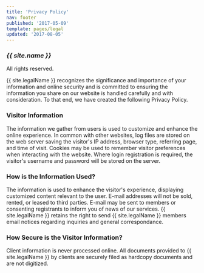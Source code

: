 ```yaml
---
title: 'Privacy Policy'
nav: footer
published: '2017-05-09'
template: pages/legal
updated: '2017-08-05'
---
```

### _{{ site.name }}_
All rights reserved.

{{ site.legalName }}  recognizes the significance and importance of your information and online security and is committed to ensuring the information you share on our website is handled carefully and with consideration. To that end, we have created the following Privacy Policy.


### Visitor Information
The information we gather from users is used to customize and enhance the online experience. In common with other websites, log files are stored on the web server saving the visitor's IP address, browser type, referring page, and time of visit. Cookies may be used to remember visitor preferences when interacting with the website. Where login registration is required, the visitor's username and password will be stored on the server.


### How is the Information Used?
The information is used to enhance the visitor's experience, displaying customized content relevant to the user. E-mail addresses will not be sold, rented, or leased to third parties. E-mail may be sent to members or consenting registrants to inform you of news of our services. {{ site.legalName }}  retains the right to send {{ site.legalName }}  members email notices regarding inquiries and general correspondance.


### How Secure is the Visitor Information?
Client information is never processed online. All documents provided to {{ site.legalName }}  by clients are securely filed as hardcopy documents and are not digitized.


<!-- ### Cookies
Cookies are small, digital signature files that are stored by your web browser that allow your preferences to be recorded when visiting the website or returning to the website. This enables {{ site.legalName }} .com to recognize you as a returning user, particularly relevant to serve {{ site.legalName }}  Members customized information. -->
